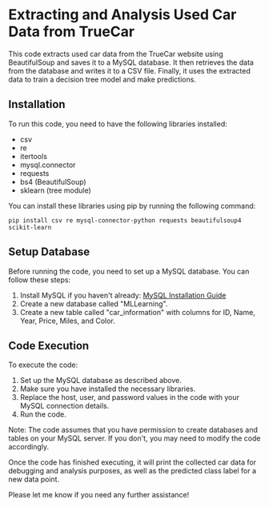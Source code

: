 # Extracting and Analysis Used Car Data from TrueCar

This code extracts used car data from the TrueCar website using BeautifulSoup and saves it to a MySQL database. It then retrieves the data from the database and writes it to a CSV file. Finally, it uses the extracted data to train a decision tree model and make predictions.

## Installation

To run this code, you need to have the following libraries installed:

- csv
- re
- itertools
- mysql.connector
- requests
- bs4 (BeautifulSoup)
- sklearn (tree module)

You can install these libraries using pip by running the following command:

```
pip install csv re mysql-connector-python requests beautifulsoup4 scikit-learn
```

## Setup Database

Before running the code, you need to set up a MySQL database. You can follow these steps:

1. Install MySQL if you haven't already: [MySQL Installation Guide](https://dev.mysql.com/doc/mysql-installation-excerpt/8.0/en/)
2. Create a new database called "MLLearning".
3. Create a new table called "car_information" with columns for ID, Name, Year, Price, Miles, and Color.

## Code Execution

To execute the code:

1. Set up the MySQL database as described above.
2. Make sure you have installed the necessary libraries.
3. Replace the host, user, and password values in the code with your MySQL connection details.
4. Run the code.

Note: The code assumes that you have permission to create databases and tables on your MySQL server. If you don't, you may need to modify the code accordingly.

Once the code has finished executing, it will print the collected car data for debugging and analysis purposes, as well as the predicted class label for a new data point.

Please let me know if you need any further assistance!
